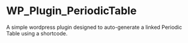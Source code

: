 # WP_Plugin_PeriodicTable
A simple wordpress plugin designed to auto-generate a linked Periodic Table using a shortcode.

